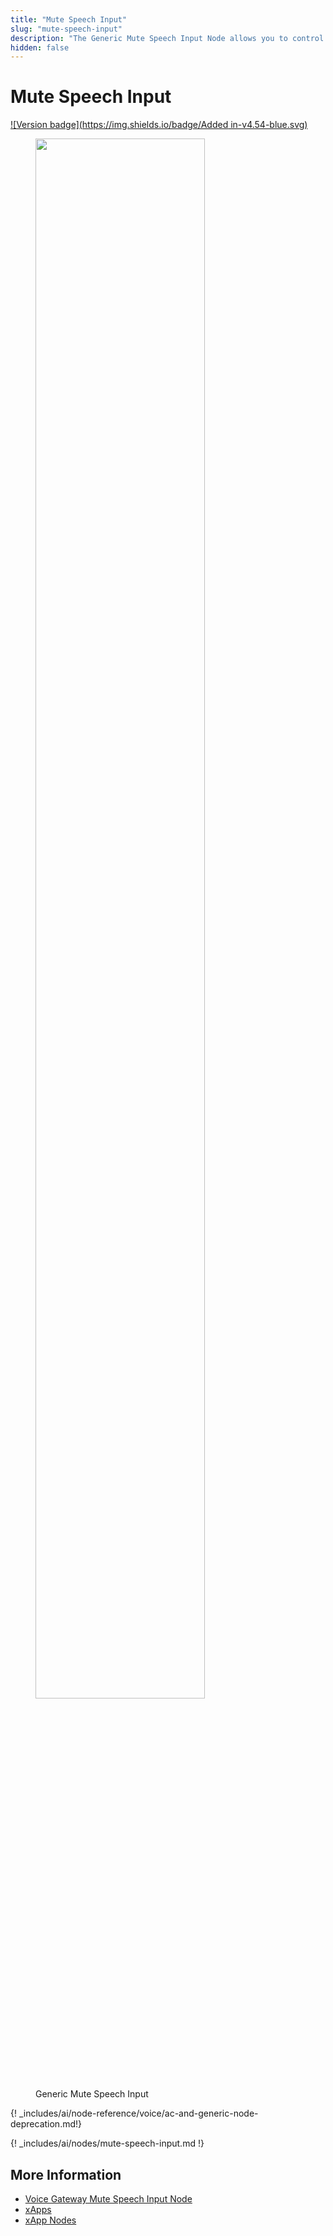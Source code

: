 ```yaml
---
title: "Mute Speech Input"
slug: "mute-speech-input"
description: "The Generic Mute Speech Input Node allows you to control when speech input is collected in your Flow, preventing interruptions and ensuring a smoother conversation experience, especially in xApp Flows. By enabling or disabling speech gathering as needed, you can maintain better control and create a seamless workflow in your application."
hidden: false
---
```


# Mute Speech Input

[![Version badge](https://img.shields.io/badge/Added in-v4.54-blue.svg)](../../../../../release-notes/4.54.md)

<figure>
  <img class="image-center" src="../../../../../../_assets/ai/build/node-reference/generic-voice/mute-speech-input.png" width="80%" />
  <figcaption>Generic Mute Speech Input</figcaption>
</figure>

{! _includes/ai/node-reference/voice/ac-and-generic-node-deprecation.md!}

{! _includes/ai/nodes/mute-speech-input.md !}

## More Information

- [Voice Gateway Mute Speech Input Node](../voice-gateway/mute-speech-input.md)
- [xApps](../../../../../xApps/overview.md)
- [xApp Nodes](../../xApp/overview.md)
